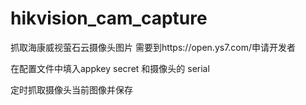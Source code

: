 # hikvision_cam_capture
抓取海康威视萤石云摄像头图片
需要到https://open.ys7.com/申请开发者

在配置文件中填入appkey secret 和摄像头的 serial

定时抓取摄像头当前图像并保存
